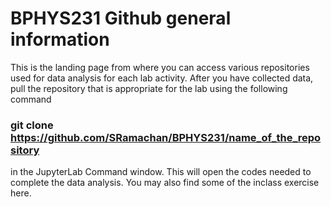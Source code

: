 # BPHYS231 Github general information
This is the landing page from where you can access various repositories used for data analysis for each lab activity. After you have collected data, pull the repository that is appropriate for the lab using the following command <br/>
### git clone https://github.com/SRamachan/BPHYS231/name_of_the_repository <br/>
in the JupyterLab Command window. This will open the codes needed to complete the data analysis. You may also find some of the inclass exercise here.
